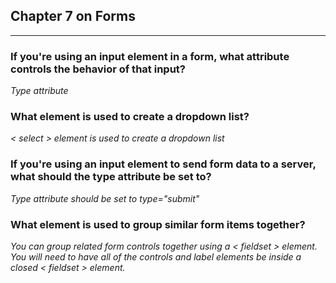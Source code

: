 <h2>Chapter 7 on Forms</h2>
<hr  />

<p><h3>If you're using an input element in a form, what attribute controls the behavior of that input?</h3>
<p><i> Type attribute</i>


<p><h3>What element is used to create a dropdown list?</h3>
<p><i> < select > element is used to create a dropdown list</i>

<p><h3>If you're using an input element to send form data to a server, what should the type attribute be set to?</h3>
    <p><i>Type attribute should be set to type="submit"</i>

<p><h3>What element is used to group similar form items together?</h3>
<p><i> You can group related form controls together using a < fieldset > element. You will need to have all of the controls and label elements be inside a closed < fieldset > element. </i>
